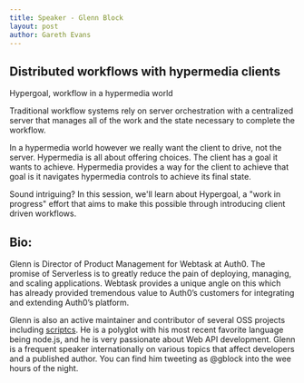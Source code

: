 ```yaml
---
title: Speaker - Glenn Block
layout: post
author: Gareth Evans
---
```


## Distributed workflows with hypermedia clients
 
Hypergoal, workflow in a hypermedia world

Traditional workflow systems rely on server orchestration with a centralized server that manages all of the work and the state necessary to complete the workflow. 

In a hypermedia world however we really want the client to drive, not the server. Hypermedia is all about offering choices. The client has a goal it wants to achieve. Hypermedia provides a way for the client to achieve that goal is it navigates hypermedia controls to achieve its final state. 

Sound intriguing? In this session, we'll learn about Hypergoal, a "work in progress" effort that aims to make this possible through introducing client driven workflows.

## Bio:

Glenn is Director of Product Management for Webtask at Auth0. The promise of Serverless is to greatly reduce the pain of deploying, managing, and scaling applications. Webtask provides a unique angle on this which has already provided tremendous value to Auth0’s customers for integrating and extending Auth0’s platform.

Glenn is also an active maintainer and contributor of several OSS projects including [scriptcs](https://github.com/scriptcs). He is a polyglot with his most recent favorite language being node.js, and he is very passionate about Web API development. Glenn is a frequent speaker internationally on various topics that affect developers and a published author. You can find him tweeting as @gblock into the wee hours of the night.